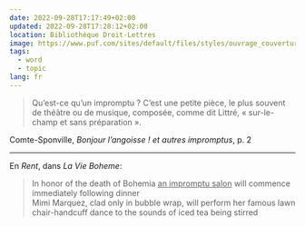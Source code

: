 ```yaml
---
date: 2022-09-28T17:17:49+02:00
updated: 2022-09-28T17:28:12+02:00
location: Bibliothèque Droit-Lettres
image: https://www.puf.com/sites/default/files/styles/ouvrage_couverture_zoom/public/1645497016_9782130835820_v100.jpg
tags:
  - word
  - topic
lang: fr
---
```

> Qu’est-ce qu’un impromptu ? C’est une petite pièce, le plus souvent de théâtre ou de musique, composée, comme dit Littré, « sur-le-champ et sans préparation ».

<p class='cite'>Comte-Sponville, <cite>Bonjour l’angoisse ! et autres impromptus</cite>, p. 2</p>

---

En <cite lang='en'>Rent</cite>, dans <cite>La Vie Boheme</cite>:

<blockquote lang='en'><p>In honor of the death of Bohemia <u class='double'>an impromptu salon</u> will commence
immediately following dinner<br>
Mimi Marquez, clad only in bubble wrap, will perform her famous lawn chair-handcuff dance to the sounds of iced tea being stirred</p></blockquote>
